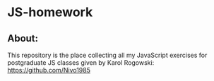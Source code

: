 # JS-homework

## About:
This repository is the place collecting all my JavaScript exercises for postgraduate JS classes given by Karol Rogowski: https://github.com/Nivo1985

